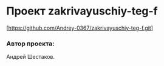 # Проект zakrivayuschiy-teg-f
[https://github.com/Andrey-0367/zakrivayuschiy-teg-f.git]
### Автор проекта:
Андрей Шестаков.